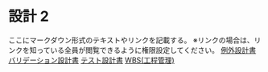 # 設計 2

ここにマークダウン形式のテキストやリンクを記載する。
※リンクの場合は、リンクを知っている全員が閲覧できるように権限設定してください。
[例外設計書](./error_spec/error_spec.md)
[バリデーション設計書](./validation_spec/validation_spec.md)
[テスト設計書](./test_spec/test_spec.md)
[WBS(工程管理)](./wbs/wbs.md)
